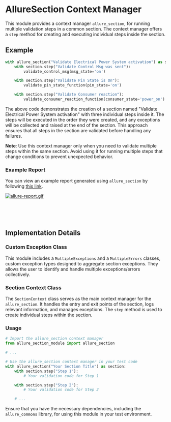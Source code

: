 # AllureSection Context Manager

This module provides a context manager `allure_section`, for running multiple validation steps in a common section. The context manager offers a `step` method for creating and executing individual steps inside the section.

## Example

```python
with allure_section("Validate Electrical Power System activation") as section:
    with section.step("Validate Control Msg was sent"):
        validate_control_msg(msg_state='on')

    with section.step("Validate Pin State is On"):
        validate_pin_state_function(pin_state='on')

    with section.step("Validate Consumer reaction"):
        validate_consumer_reaction_function(consumer_state='power_on')
```

The above code demonstrates the creation of a section named "Validate Electrical Power System activation" with three individual steps inside it. The steps will be executed in the order they were created, and any exceptions will be collected and raised at the end of the section. This approach ensures that all steps in the section are validated before handling any failures.

**Note**: Use this context manager only when you need to validate multiple steps within the same section. Avoid using it for running multiple steps that change conditions to prevent unexpected behavior.

### Example Report

You can view an example report generated using `allure_section` by following [this link](https://raw.githack.com/timofeevx/allure-section/develop/examples/allure-report/index.html).

[![allure-report.gif](examples/allure-report.gif)](https://raw.githack.com/timofeevx/allure-section/develop/examples/allure-report/index.html)

<br><br><br>

## Implementation Details

### Custom Exception Class

This module includes a `MultipleExceptions` and a `MultipleErrors` classes, custom exception types designed to aggregate section exceptions. They allows the user to identify and handle multiple exceptions/errors collectively.

### Section Context Class

The `SectionContext` class serves as the main context manager for the `allure_section`. It handles the entry and exit points of the section, logs relevant information, and manages exceptions. The `step` method is used to create individual steps within the section.

### Usage

```python
# Import the allure_section context manager
from allure_section_module import allure_section

# ...

# Use the allure_section context manager in your test code
with allure_section("Your Section Title") as section:
    with section.step("Step 1"):
        # Your validation code for Step 1

    with section.step("Step 2"):
        # Your validation code for Step 2

    # ...
```

Ensure that you have the necessary dependencies, including the `allure_commons` library, for using this module in your test environment.
